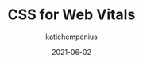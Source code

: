 ---
author: katiehempenius
date: 2021-06-02
layout: post.njk
publisher: chromiumdev
tags:
  - article
  - css
  - performance
  - web-vitals
target_url: https://web.dev/css-web-vitals/
title: CSS for Web Vitals
---